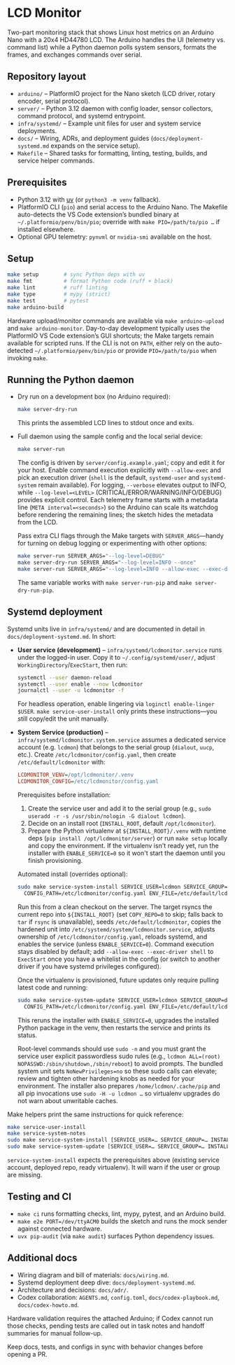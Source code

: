 # LCD Monitor

Two-part monitoring stack that shows Linux host metrics on an Arduino Nano with a 20x4 HD44780 LCD. The Arduino handles the UI (telemetry vs. command list) while a Python daemon polls system sensors, formats the frames, and exchanges commands over serial.

## Repository layout
- `arduino/` – PlatformIO project for the Nano sketch (LCD driver, rotary encoder, serial protocol).
- `server/` – Python 3.12 daemon with config loader, sensor collectors, command protocol, and systemd entrypoint.
- `infra/systemd/` – Example unit files for user and system service deployments.
- `docs/` – Wiring, ADRs, and deployment guides (`docs/deployment-systemd.md` expands on the service setup).
- `Makefile` – Shared tasks for formatting, linting, testing, builds, and service helper commands.

## Prerequisites
- Python 3.12 with [uv](https://github.com/astral-sh/uv) (or `python3 -m venv` fallback).
- PlatformIO CLI (`pio`) and serial access to the Arduino Nano. The Makefile auto-detects the VS Code extension’s bundled binary at `~/.platformio/penv/bin/pio`; override with `make PIO=/path/to/pio …` if installed elsewhere.
- Optional GPU telemetry: `pynvml` or `nvidia-smi` available on the host.

## Setup
```bash
make setup        # sync Python deps with uv
make fmt          # format Python code (ruff + black)
make lint         # ruff linting
make type         # mypy (strict)
make test         # pytest
make arduino-build
```
Hardware upload/monitor commands are available via `make arduino-upload` and `make arduino-monitor`. Day-to-day development typically uses the PlatformIO VS Code extension’s GUI shortcuts; the Make targets remain available for scripted runs. If the CLI is not on `PATH`, either rely on the auto-detected `~/.platformio/penv/bin/pio` or provide `PIO=/path/to/pio` when invoking `make`.

## Running the Python daemon
- Dry run on a development box (no Arduino required):
  ```bash
  make server-dry-run
  ```
  This prints the assembled LCD lines to stdout once and exits.
- Full daemon using the sample config and the local serial device:
  ```bash
  make server-run
  ```
  The config is driven by `server/config.example.yaml`; copy and edit it for your host. Enable command execution explicitly with `--allow-exec` and pick an execution driver (`shell` is the default, `systemd-user` and `systemd-system` remain available).
  For logging, `--verbose` elevates output to INFO, while `--log-level=<LEVEL>` (CRITICAL/ERROR/WARNING/INFO/DEBUG) provides explicit control.
  Each telemetry frame starts with a metadata line (`META interval=<seconds>`) so the Arduino can scale its watchdog before rendering the remaining lines; the sketch hides the metadata from the LCD.

  Pass extra CLI flags through the Make targets with `SERVER_ARGS`—handy for turning on debug logging or experimenting with other options:
  ```bash
  make server-run SERVER_ARGS="--log-level=DEBUG"
  make server-dry-run SERVER_ARGS="--log-level=INFO --once"
  make server-run SERVER_ARGS="--log-level=INFO --allow-exec --exec-driver systemd-user"
  ```
  The same variable works with `make server-run-pip` and `make server-dry-run-pip`.

## Systemd deployment
Systemd units live in `infra/systemd/` and are documented in detail in `docs/deployment-systemd.md`. In short:

- **User service (development)** – `infra/systemd/lcdmonitor.service` runs under the logged-in user. Copy it to `~/.config/systemd/user/`, adjust `WorkingDirectory`/`ExecStart`, then run:
  ```bash
  systemctl --user daemon-reload
  systemctl --user enable --now lcdmonitor
  journalctl --user -u lcdmonitor -f
  ```
  For headless operation, enable lingering via `loginctl enable-linger $USER`. `make service-user-install` only prints these instructions—you still copy/edit the unit manually.

- **System Service (production)** – `infra/systemd/lcdmonitor.system.service` assumes a dedicated service account (e.g. `lcdmon`) that belongs to the serial group (`dialout`, `uucp`, etc.). Create `/etc/lcdmonitor/config.yaml`, then create `/etc/default/lcdmonitor` with:
  ```ini
  LCDMONITOR_VENV=/opt/lcdmonitor/.venv
  LCDMONITOR_CONFIG=/etc/lcdmonitor/config.yaml
  ```
  Prerequisites before installation:
  1. Create the service user and add it to the serial group (e.g., `sudo useradd -r -s /usr/sbin/nologin -G dialout lcdmon`).
  2. Decide on an install root (`INSTALL_ROOT`, default `/opt/lcdmonitor`).
  3. Prepare the Python virtualenv at `${INSTALL_ROOT}/.venv` with runtime deps (`pip install /opt/lcdmonitor/server`) or run `make setup` locally and copy the environment. If the virtualenv isn't ready yet, run the installer with `ENABLE_SERVICE=0` so it won't start the daemon until you finish provisioning.

  Automated install (overrides optional):
  ```bash
  sudo make service-system-install SERVICE_USER=lcdmon SERVICE_GROUP=dialout INSTALL_ROOT=/opt/lcdmonitor \
    CONFIG_PATH=/etc/lcdmonitor/config.yaml ENV_FILE=/etc/default/lcdmonitor
  ```
  Run this from a clean checkout on the server. The target rsyncs the current repo into `${INSTALL_ROOT}` (set `COPY_REPO=0` to skip; falls back to `tar` if `rsync` is unavailable), seeds `/etc/default/lcdmonitor`, copies the hardened unit into `/etc/systemd/system/lcdmonitor.service`, adjusts ownership of `/etc/lcdmonitor/config.yaml`, reloads systemd, and enables the service (unless `ENABLE_SERVICE=0`). Command execution stays disabled by default; add `--allow-exec --exec-driver shell` to `ExecStart` once you have a whitelist in the config (or switch to another driver if you have systemd privileges configured).

  Once the virtualenv is provisioned, future updates only require pulling latest code and running:
  ```bash
  sudo make service-system-update SERVICE_USER=lcdmon SERVICE_GROUP=dialout INSTALL_ROOT=/opt/lcdmonitor \
    CONFIG_PATH=/etc/lcdmonitor/config.yaml ENV_FILE=/etc/default/lcdmonitor
  ```
  This reruns the installer with `ENABLE_SERVICE=0`, upgrades the installed Python package in the venv, then restarts the service and prints its status.

  Root-level commands should use `sudo -n` and you must grant the service user explicit passwordless sudo rules (e.g., `lcdmon ALL=(root) NOPASSWD:/sbin/shutdown,/sbin/reboot`) to avoid prompts. The bundled system unit sets `NoNewPrivileges=no` so these sudo calls can elevate; review and tighten other hardening knobs as needed for your environment.
  The installer also prepares `/home/lcdmon/.cache/pip` and all pip invocations use `sudo -H -u lcdmon …` so virtualenv upgrades do not warn about unwritable caches.

Make helpers print the same instructions for quick reference:
```bash
make service-user-install
make service-system-notes
sudo make service-system-install [SERVICE_USER=… SERVICE_GROUP=… INSTALL_ROOT=…]
sudo make service-system-update [SERVICE_USER=… SERVICE_GROUP=… INSTALL_ROOT=…]
```
`service-system-install` expects the prerequisites above (existing service account, deployed repo, ready virtualenv). It will warn if the user or group are missing.

## Testing and CI
- `make ci` runs formatting checks, lint, mypy, pytest, and an Arduino build.
- `make e2e PORT=/dev/ttyACM0` builds the sketch and runs the mock sender against connected hardware.
- `uvx pip-audit` (via `make audit`) surfaces Python dependency issues.

## Additional docs
- Wiring diagram and bill of materials: `docs/wiring.md`.
- Systemd deployment deep dive: `docs/deployment-systemd.md`.
- Architecture and decisions: `docs/adr/`.
- Codex collaboration: `AGENTS.md`, `config.toml`, `docs/codex-playbook.md`, `docs/codex-howto.md`.

Hardware validation requires the attached Arduino; if Codex cannot run those checks, pending tests are called out in task notes and handoff summaries for manual follow-up.

Keep docs, tests, and configs in sync with behavior changes before opening a PR.
